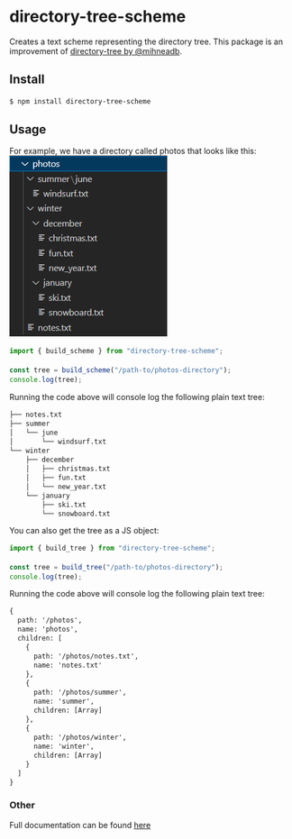 # directory-tree-scheme

Creates a text scheme representing the directory tree. This package is an improvement of [directory-tree by @mihneadb](https://www.npmjs.com/package/directory-tree).

## Install

```bash
$ npm install directory-tree-scheme
```

## Usage

For example, we have a directory called photos that looks like this:
![Photos directory screenshot](example.png)

```ts
import { build_scheme } from "directory-tree-scheme";

const tree = build_scheme("/path-to/photos-directory");
console.log(tree);
```

Running the code above will console log the following plain text tree:
```
├── notes.txt
├── summer
│   └── june
│       └── windsurf.txt
└── winter
    ├── december
    │   ├── christmas.txt
    │   ├── fun.txt
    │   └── new_year.txt
    └── january
        ├── ski.txt
        └── snowboard.txt
```

You can also get the tree as a JS object:
```ts
import { build_tree } from "directory-tree-scheme";

const tree = build_tree("/path-to/photos-directory");
console.log(tree);
```

Running the code above will console log the following plain text tree:
```
{
  path: '/photos',
  name: 'photos',
  children: [
    {
      path: '/photos/notes.txt',
      name: 'notes.txt'
    },
    {
      path: '/photos/summer',
      name: 'summer',
      children: [Array]
    },
    {
      path: '/photos/winter',
      name: 'winter',
      children: [Array]
    }
  ]
}
```
### Other
Full documentation can be found [here](https://www.npmjs.com/package/directory-tree)